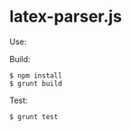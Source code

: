 latex-parser.js
===============

Use:

Build:

```
$ npm install
$ grunt build
```

Test:

```
$ grunt test
```

